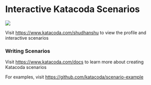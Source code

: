 # Interactive Katacoda Scenarios

[![](http://shields.katacoda.com/katacoda/shudhanshu/count.svg)](https://www.katacoda.com/shudhanshu "Get your profile on Katacoda.com")

Visit https://www.katacoda.com/shudhanshu to view the profile and interactive scenarios

### Writing Scenarios
Visit https://www.katacoda.com/docs to learn more about creating Katacoda scenarios

For examples, visit https://github.com/katacoda/scenario-example
